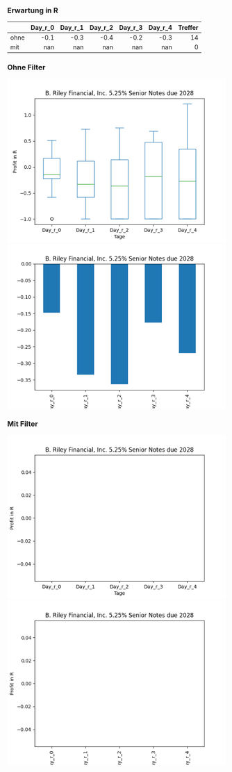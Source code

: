 ### Erwartung in R
|      |   Day_r_0 |   Day_r_1 |   Day_r_2 |   Day_r_3 |   Day_r_4 |   Treffer |
|:-----|----------:|----------:|----------:|----------:|----------:|----------:|
| ohne |      -0.1 |      -0.3 |      -0.4 |      -0.2 |      -0.3 |        14 |
| mit  |     nan   |     nan   |     nan   |     nan   |     nan   |         0 |

### Ohne Filter
![image info](./data/RILYZ_box_all.png)
![image info](./data/RILYZ_median_all.png)

### Mit Filter
![image info](./data/RILYZ_box_filtered.png)
![image info](./data/RILYZ_median_filtered.png)